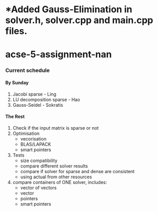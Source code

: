 # *Added Gauss-Elimination in solver.h, solver.cpp and main.cpp files.

# acse-5-assignment-nan


### Current schedule

#### By Sunday

1. Jacobi sparse - Ling
2. LU decomposition sparse - Hao
3. Gauss-Seidel - Sokratis

#### The Rest

1. Check if the input matrix is sparse or not
2. Optimisation
	* vecorisation
	* BLAS/LAPACK
	* smart pointers
3. Tests
	* size compatibility
	* compare different solver results
	* compare if solver for sparse and dense are consistent
	* using actual from other resources
4. compare containers of ONE solver, includes:
	* vector of vectors
	* vector
	* pointers
	* smart pointers

